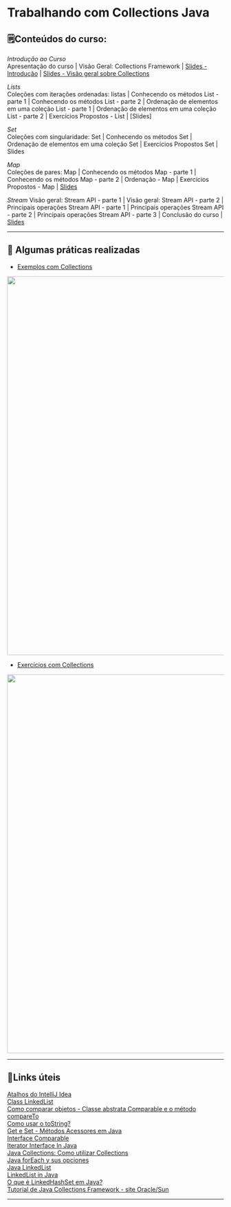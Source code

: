 # Trabalhando com Collections Java

## 🗒️Conteúdos do curso:  

_Introdução ao Curso_  
Apresentação do curso | Visão Geral: Collections Framework | [Slides - Introdução]() | [Slides - Visão geral sobre Collections]()

_Lists_  
Coleções com iterações ordenadas: listas | Conhecendo os métodos List - parte 1 | Conhecendo os métodos List - parte 2 | Ordenação de elementos em uma coleção List - parte 1 | Ordenação de elementos em uma coleção List - parte 2 | Exercícios Propostos - List | [Slides]  

_Set_  
Coleções com singularidade: Set | Conhecendo os métodos Set | Ordenação de elementos em uma coleção Set | Exercícios Propostos Set | Slides  

_Map_  
Coleções de pares: Map | Conhecendo os métodos Map - parte 1 |  Conhecendo os métodos Map - parte 2 | Ordenação - Map | Exercícios Propostos - Map | [Slides]()  

_Stream_
Visão geral: Stream API - parte 1 | Visão geral: Stream API - parte 2 | Principais operações Stream API - parte 1 | Principais operações Stream API - parte 2 | Principais operações Stream API - parte 3 | Conclusão do curso | [Slides]()  

---  

## 🧰 Algumas práticas realizadas  

* [Exemplos com Collections]()
<p align="center">
	<img src="" width="880">
</p>

* [Exercícios com Collections]()
<p align="center">
	<img src="" width="880">
</p>  

---

## 🔗Links úteis  

[Atalhos do IntelliJ Idea](http://www.basef.com.br/index.php/Atalhos_do_IntelliJ_Idea)  
[Class LinkedList<E>](https://docs.oracle.com/javase/7/docs/api/java/util/LinkedList.html)  
[Como comparar objetos - Classe abstrata Comparable e o método compareTo](https://www.javaprogressivo.net/2012/11/Comparando-objetos-Classe-abstrata-Comparable-metodo-compareTo.html#:~:text=A%20classe%20abstrata%20Comparable%20e,usada%20como%20padr%C3%A3o%20de%20compara%C3%A7%C3%A3o.)  
[Como usar o toString?](https://blog.cod3r.com.br/como-usar-o-tostring/)  
[Get e Set - Métodos Acessores em Java](https://www.devmedia.com.br/get-e-set-metodos-acessores-em-java/29241)  
[Interface Comparable<T>](https://docs.oracle.com/javase/8/docs/api/java/lang/Comparable.html)  
[Iterator Interface In Java](https://www.geeksforgeeks.org/iterator-interface-in-java/?ref=gcse)  
[Java Collections: Como utilizar Collections](https://www.devmedia.com.br/java-collections-como-utilizar-collections/18450)  
[Java forEach y sus opciones](https://www.arquitecturajava.com/java-foreach-y-sus-opciones/)  
[Java LinkedList](https://www.w3schools.com/java/java_linkedlist.asp)  
[LinkedList in Java](https://www.geeksforgeeks.org/linked-list-in-java/?ref=gcse)  
[O que é LinkedHashSet em Java?](https://comozed.com/o-que-%C3%A9-linkedhashset-em-java)  
[Tutorial de Java Collections Framework - site Oracle/Sun](https://docs.oracle.com/javase/tutorial/collections/index.html)  
  
  
---  
